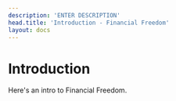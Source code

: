 ```yaml
---
description: 'ENTER DESCRIPTION'
head.title: 'Introduction - Financial Freedom'
layout: docs
---
```


# Introduction

Here's an intro to Financial Freedom.